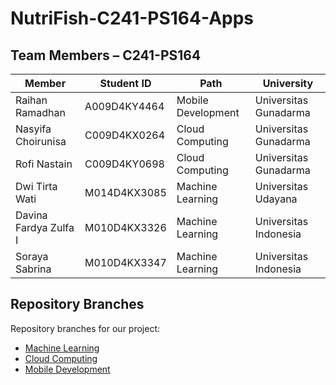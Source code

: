 # NutriFish-C241-PS164-Apps
## Team Members – C241-PS164
| Member    | Student ID    | Path    | University    |
|------------|------------|------------|------------|
| Raihan Ramadhan    | A009D4KY4464 | Mobile Development | Universitas Gunadarma |
| Nasyifa Choirunisa    | C009D4KX0264 | Cloud Computing | Universitas Gunadarma |
| Rofi Nastain   | C009D4KY0698 | Cloud Computing | Universitas Gunadarma |
| Dwi Tirta Wati    | M014D4KX3085 | Machine Learning | Universitas Udayana |
| Davina Fardya Zulfa I    | M010D4KX3326 | Machine Learning | Universitas Indonesia |
| Soraya Sabrina    | M010D4KX3347 | Machine Learning | Universitas Indonesia |




## Repository Branches
Repository branches for our project:
  - [Machine Learning]()
  - [Cloud Computing]()
  - [Mobile Development]([https://github.com/RexRama/Nutrifish-C241-PS164/tree/mobileDevelopment](https://github.com/NutriFish-C241-PS164/Nutrifish-C241-PS164-MobileDevelopment))

